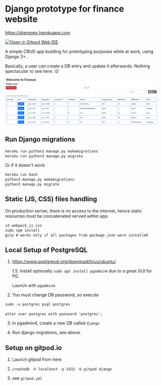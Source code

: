 # Django prototype for finance website

<https://djangoex.herokuapp.com>

[![Open in Gitpod Web IDE](https://gitpod.io/button/open-in-gitpod.svg)](https://gitpod.io/#https://github.com/dmpe/django-minisite)

A simple CRUD app building for prototyping purposes while at work, using Django 3+.

Basically, a user can create a DB entry and update it afterwards. Nothing spectacular to see here. :kissing:

![homepage](images/django-minisite.png)

## Run Django migrations

```shell
heroku run python3 manage.py makemigrations
heroku run python3 manage.py migrate
```

Or if it doesn't work:

```shell
heroku run bash
python3 manage.py makemigrations
python3 manage.py migrate
```

## Static (JS, CSS) files handling

On production server, there is no access to the internet, hence static resources must be concatenated served within app.

```shell
cd webpack_js_css
sudo npm install
gulp # works only if all packages from package.json were installed
```

## Local Setup of PostgreSQL

1. <https://www.postgresql.org/download/linux/ubuntu/>

    1.5. Install optionally `sudo apt install pgadmin4` due to a great GUI for PG.

    Launch with `pgadmin4`.

2. You must change DB password, so execute

```shell
sudo -u postgres psql postgres

alter user postgres with password 'postgres';
```

3. In pgadmin4, create a new DB called `django`

4. Run django migrations, see above.

## Setup on gitpod.io

1. Launch gitpod from here

2. `createdb -h localhost -p 5432 -U gitpod django`

3. see `gitpod.yml`
